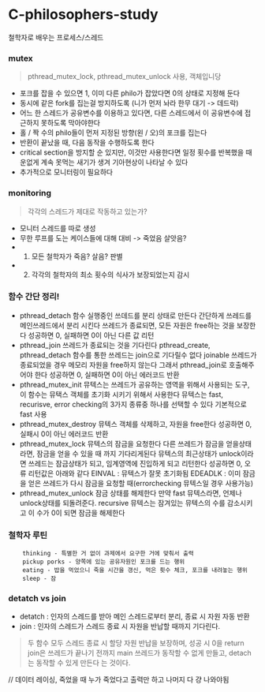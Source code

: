 # C-philosophers-study
철학자로 배우는 프로세스/스레드

### mutex
> pthread_mutex_lock, pthread_mutex_unlock 사용, 객체입니당
- 포크를 잡을 수 있으면 1, 이미 다른 philo가 잡았다면 0의 상태로 지정해 둔다
- 동시에 같은 fork를 집는걸 방지하도록 (니가 먼저 놔라 한무 대기 -> 데드락)
- 어느 한 스레드가 공유변수를 이용하고 있다면, 다른 스레드에서 이 공유변수에 접근하지 못하도록 막아야한다
- 홀 / 짝 수의 philo들이 먼저 지정된 방향(왼 / 오)의 포크를 집는다
- 반환이 끝났을 때, 다음 동작을 수행하도록 한다
- critical section을 방지할 순 있지만, 이것만 사용한다면 일정 횟수를 반복했을 때 운없게 계속 못먹는 새기가 생겨 기아현상이 나타날 수 있다
- 추가적으로 모니터링이 필요하다

### monitoring
> 각각의 스레드가 제대로 작동하고 있는가?
- 모니터 스레드를 따로 생성
- 무한 루프를 도는 케이스들에 대해 대비 -> 죽었음 살앗음?
- 1. 모든 철학자가 죽음? 살음? 판별
- 2. 각각의 철학자의 최소 횟수의 식사가 보장되었는지 감시

### 함수 간단 정리!
- pthread_detach 함수 
	실행중인 쓰데드를 분리 상태로 만든다 
	간단하게 쓰레드를 메인쓰레드에서 분리 시킨다
	쓰레드가 종료되면, 모든 자원은 free하는 것을 보장한다
	성공하면 0, 실패하면 0이 아닌 다른 값 리턴
-  pthread_join
	쓰레드가 종료되는 것을 기다린다
	pthread_create, pthread_detach 함수를 통한 쓰레드는 join으로 기다릴수 없다
	joinable 쓰레드가 종료되었을 경우 메모리 자원을 free하지 않는다
	그래서  pthread_join로 호출해주어야 한다
	성공하면 0, 실패하면 0이 아닌 에러코드 반환
- pthread_mutex_init
	뮤텍스는 쓰레드가 공유하는 영역을 위해서 사용되는 도구, 이 함수는 뮤택스 객체를 초기화 시키기 위해서 사용한다
	뮤텍스는 fast, recurisve, error checking의 3가지 종류중 하나를 선택할 수 있다
	기본적으로 fast 사용
- pthread_mutex_destroy
	뮤텍스 객체를 삭제하고, 자원을 free한다
	성공하면 0, 실패시 0이 아닌 에러코드 반환
-  pthread_mutex_lock
	뮤텍스의 잠금을 요청한다 
	다른 쓰레드가 잠금을 얻을상태라면, 잠금을 얻을 수 있을 때 까지 기다리게된다
	뮤텍스의 최근상태가 unlock이라면 쓰레드는 잠금상태가 되고, 임계영역에 진입하게 되고 리턴한다
	성공하면 0,
	오류 리턴값은 아래와 같다 
		EINVAL  : 뮤텍스가 잘못 초기화됨
    	EDEADLK : 이미 잠금을 얻은 쓰레드가 다시 잠금을 요청할 때(errorchecking 뮤텍스일 경우 사용가능) 
-  pthread_mutex_unlock	
	잠금 상태를 해제한다
	만약 fast 뮤텍스라면, 언제나 unlock상태를 되돌려준다.
	recursive 뮤텍스는 잠겨있는 뮤텍스의 수를 감소시키고 이 수가 0이 되면 잠금을 해제한다

### 철학자 루틴

```
	thinking - 특별한 거 없이 과제에서 요구한 거에 맞춰서 출력
	pickup porks - 양쪽에 있는 공유자원인 포크를 드는 행위
	eating - 밥을 먹었으니 죽을 시간을 갱신, 먹은 횟수 체크, 포크를 내려놓는 행위
	sleep - 잠
```

### detatch vs join

- detatch : 인자의 스레드를 받아 메인 스레드로부터 분리, 종료 시 자원 자동 반환
- join : 인자의 스레드가 스레드 종료 시 자원을 반납할 때까지 기다린다.

> 두 함수 모두 스레드 종료 시 할당 자원 반납을 보장하며, 성공 시 0을 return
> join은 쓰레드가 끝나기 전까지 main 쓰레드가 동작할 수 없게 만들고, detach는 동작할 수 있게 만든다 는 것이다.

// 데이터 레이싱, 죽었을 때 누가 죽었다고 출력만 하고 나머지 다 걍 나와야됨
